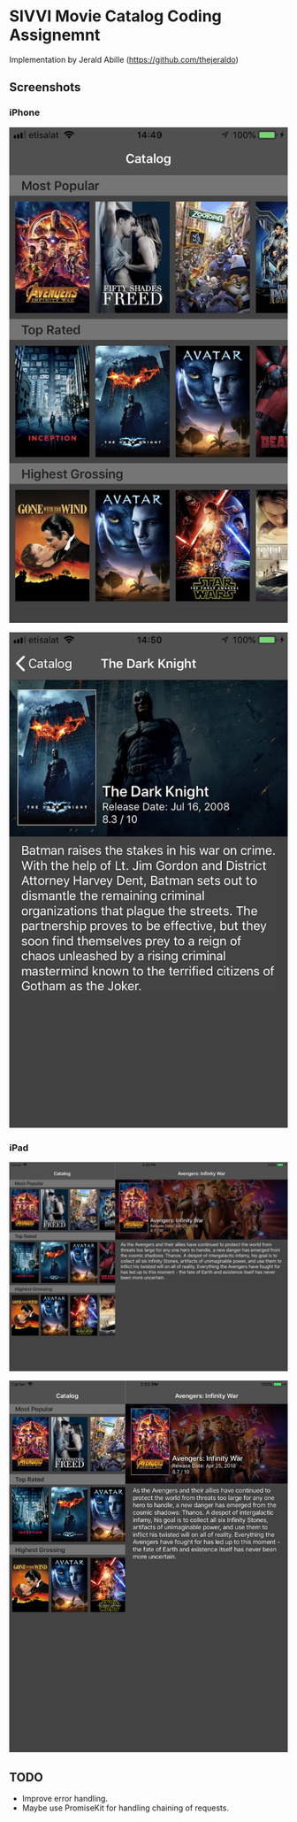 # SIVVI Movie Catalog Coding Assignemnt

Implementation by Jerald Abille (https://github.com/thejeraldo)

## Screenshots

### iPhone
![alt text](https://github.com/thejeraldo/Movies-Catalog/blob/develop/Screenshots/iphone-main.PNG?raw=true "iPhone")

![alt text](https://github.com/thejeraldo/Movies-Catalog/blob/develop/Screenshots/iphone-details.PNG?raw=true "iPhone")

### iPad
![alt text](https://github.com/thejeraldo/Movies-Catalog/blob/develop/Screenshots/ipad-landscape.png?raw=true "iPad")

![alt text](https://github.com/thejeraldo/Movies-Catalog/blob/develop/Screenshots/ipad-portrait.png?raw=true "iPad")

## TODO
- Improve error handling.
- Maybe use PromiseKit for handling chaining of requests.
